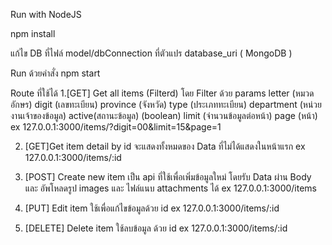 Run with NodeJS

npm install

แก้ไข DB  ที่ไฟล์ model/dbConnection ที่ตัวแปร database_uri
( MongoDB )

Run ด้วยคำสั่ง 
npm start

Route ที่ใช้ได้
1.[GET] Get all items (Filterd)  โดย Filter ด้วย params
letter (หมวดอักษร)
digit (เลขทะเบียน)
province (จังหวัด)
type (ประเภททะเบียน)
department (หน่วยงานเจ้าของข้อมูล)
active(สถานะข้อมูล) (boolean)
limit (จำนวนข้อมูลต่อหน้า)
page (หน้า) 
ex
127.0.0.1:3000/items/?digit=00&limit=15&page=1

2. [GET]Get item detail by id จะแสดงทั้งหมดของ Data ที่ไม่ได้แสดงในหน้าแรก
ex
127.0.0.1:3000/items/:id
   
4. [POST] Create new item เป็น api ที่ใช้เพื่อเพิ่มข้อมูลใหม่ โดยรับ Data ผ่าน Body และ อัพโหลดรูป images และ ไฟล์แนบ attachments ได้
ex
127.0.0.1:3000/items
   
6. [PUT] Edit item ใช้เพื่อแก้ไขข้อมูลด้วย id
ex
127.0.0.1:3000/items/:id
   
8. [DELETE] Delete item ใช้ลบข้อมูล ด้วย id
ex
127.0.0.1:3000/items/:id
